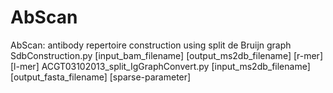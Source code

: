 # AbScan
AbScan: antibody repertoire construction using split de Bruijn graph
SdbConstruction.py [input_bam_filename] [output_ms2db_filename] [r-mer] [l-mer]
ACGT03102013_split_IgGraphConvert.py [input_ms2db_filename] [output_fasta_filename] [sparse-parameter]

